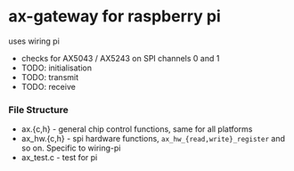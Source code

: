 # ax-gateway for raspberry pi

uses wiring pi

* checks for AX5043 / AX5243 on SPI channels 0 and 1
* TODO: initialisation
* TODO: transmit
* TODO: receive

### File Structure

* ax.{c,h} - general chip control functions, same for all platforms
* ax_hw.{c,h} - spi hardware functions, `ax_hw_{read,write}_register`
  and so on. Specific to wiring-pi
* ax_test.c - test for pi
